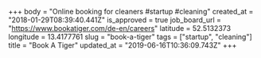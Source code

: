 +++
body = "Online booking for cleaners #startup #cleaning"
created_at = "2018-01-29T08:39:40.441Z"
is_approved = true
job_board_url = "https://www.bookatiger.com/de-en/careers"
latitude = 52.5132373
longitude = 13.4177761
slug = "book-a-tiger"
tags = ["startup", "cleaning"]
title = "Book A Tiger"
updated_at = "2019-06-16T10:36:09.743Z"
+++
